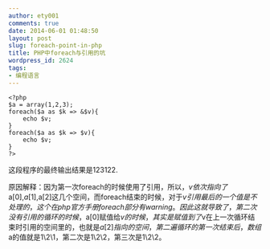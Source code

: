 ```yaml
---
author: ety001
comments: true
date: 2014-06-01 01:48:50
layout: post
slug: foreach-point-in-php
title: PHP中foreach与引用的坑
wordpress_id: 2624
tags:
- 编程语言
---
```


```
<?php
$a = array(1,2,3);
foreach($a as $k => &$v){
    echo $v;
}
foreach($a as $k => $v){
    echo $v;
}
?>
```

这段程序的最终输出结果是123122.

原因解释：因为第一次foreach的时候使用了引用，所以，$v依次指向了$a[0],$a[1],$a[2]这几个空间，而foreach结束的时候，对于$v引用最后的一个值是不处理的，这个在php官方手册foreach部分有warning。因此这就导致了，第二次没有引用的循环的时候，$a[0]赋值给$v的时候，其实是赋值到了$v在上一次循环结束时引用的空间里的，也就是$a[2]指向的空间，第二遍循环的第一次结束后，数组$a的值就是1\2\1，第二次是1\2\2，第三次是1\2\2。


